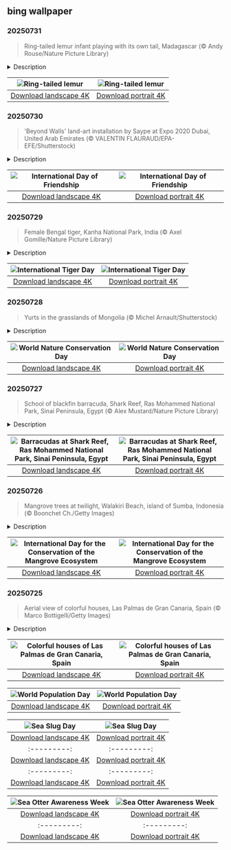## bing wallpaper

### 20250731

> Ring-tailed lemur infant playing with its own tail, Madagascar (© Andy Rouse/Nature Picture Library)

<details>
<summary>Description</summary>

> It looks like this small creature is playing a game, right? But when a baby ring-tailed lemur wraps its tail around or gives it a tug, it's actually working on crucial skills. The infants spend their early weeks hanging tight to their mom, first clinging to her belly, and later to her back. As they grow, they separate from their mom, and tail-chasing becomes part of how they learn balance, coordination, and group play. These primates use their long tails for communication as well. Raised like flags during group movement, the tails help them stick together in open terrain. Loud, rhythmic calls, scent markings, and 'stink fights' between males add to the social drama.
> 
> Ring-tailed lemurs are found only in southern and southwestern Madagascar, where they live in dry forests, spiny thickets, and rocky outcrops. They live in female-dominated groups, sometimes up to 30 individuals. Habitat loss due to slash-and-burn agriculture and charcoal production has pushed them into vulnerable status, despite being one of the most studied lemurs.
> 
> 

</details>

| ![Ring-tailed lemur](https://cn.bing.com/th?id=OHR.BabyLemur_EN-US9264861498_UHD.jpg&pid=hp&w=400&h=224&rs=1&c=4) | ![Ring-tailed lemur](https://cn.bing.com/th?id=OHR.BabyLemur_EN-US9264861498_1080x1920.jpg&pid=hp&w=155&h=315&rs=1&c=4) |
|:---------:|:---------:|
| [Download landscape 4K](https://cn.bing.com/th?id=OHR.BabyLemur_EN-US9264861498_UHD.jpg) | [Download portrait 4K](https://cn.bing.com/th?id=OHR.BabyLemur_EN-US9264861498_1080x1920.jpg) |

### 20250730

> 'Beyond Walls' land-art installation by Saype at Expo 2020 Dubai, United Arab Emirates (© VALENTIN FLAURAUD/EPA-EFE/Shutterstock)

<details>
<summary>Description</summary>

> What do giant handshakes painted on the ground have to do with friendship? Quite a lot, actually. Celebrated every July 30, the International Day of Friendship reminds us that tackling global challenges, like poverty, violence, and injustice, starts with something surprisingly simple: human connection. That's exactly what artist Saype had in mind with 'Beyond Walls,' a series of massive, biodegradable land-art murals featuring interlinked hands. Symbolizing unity and solidarity, these works have stretched across five continents. At Expo 2020 Dubai, Saype's 11th installation covered over 16,000 square feet of grass in Al Forsan Park. It formed a striking black-and-white handshake that could only be fully appreciated from above, as seen here. The piece, made with eco-friendly paint, was unveiled on Switzerland's National Day, supported by the Swiss Pavilion.
> 
> Proclaimed by the UN in 2011, the International Day of Friendship calls for building bonds across borders, cultures, and generations. It's a vision of peace crafted not just in policy rooms but also on playgrounds, in neighborhoods, and in public spaces—even on the ground itself. So, today, take a cue from Saype: reach out, connect, and be part of a global human chain. Sometimes, the most powerful message begins with a single gesture.
> 
> 

</details>

| ![International Day of Friendship](https://cn.bing.com/th?id=OHR.SaypeDubai_EN-US5078679271_UHD.jpg&pid=hp&w=400&h=224&rs=1&c=4) | ![International Day of Friendship](https://cn.bing.com/th?id=OHR.SaypeDubai_EN-US5078679271_1080x1920.jpg&pid=hp&w=155&h=315&rs=1&c=4) |
|:---------:|:---------:|
| [Download landscape 4K](https://cn.bing.com/th?id=OHR.SaypeDubai_EN-US5078679271_UHD.jpg) | [Download portrait 4K](https://cn.bing.com/th?id=OHR.SaypeDubai_EN-US5078679271_1080x1920.jpg) |

### 20250729

> Female Bengal tiger, Kanha National Park, India (© Axel Gomille/Nature Picture Library)

<details>
<summary>Description</summary>

> Think you can hear silence? Try sitting in a jeep in Kanha National Park in the heart of India, waiting for a Bengal tiger to appear. Every year, International Tiger Day draws attention to these powerful yet endangered big cats. Bengal tigers are more than their unmistakable orange coats and black stripes. They are apex predators, essential to the health and balance of the ecosystems they inhabit. By keeping prey populations like deer and wild boar in check, tigers help shape vegetation patterns and support the overall biodiversity of their environments.
> 
> One of the best places to see this delicate natural balance in action is Kanha National Park. Among India's oldest protected areas, it was first declared a reserve forest in 1879 and later a national park in 1955. It then became one of the first nine tiger reserves under Project Tiger in 1973, a landmark initiative launched to halt the steep decline in the species. Yet, despite decades of progress, tigers still face threats from habitat fragmentation, poaching, and conflict with humans. That's why landscapes like Kanha remain critical—not just for tigers, but for the future of forests and wildlife conservation across the planet.
> 
> 

</details>

| ![International Tiger Day](https://cn.bing.com/th?id=OHR.TigerDay_EN-US5038876410_UHD.jpg&pid=hp&w=400&h=224&rs=1&c=4) | ![International Tiger Day](https://cn.bing.com/th?id=OHR.TigerDay_EN-US5038876410_1080x1920.jpg&pid=hp&w=155&h=315&rs=1&c=4) |
|:---------:|:---------:|
| [Download landscape 4K](https://cn.bing.com/th?id=OHR.TigerDay_EN-US5038876410_UHD.jpg) | [Download portrait 4K](https://cn.bing.com/th?id=OHR.TigerDay_EN-US5038876410_1080x1920.jpg) |

### 20250728

> Yurts in the grasslands of Mongolia (© Michel Arnault/Shutterstock)

<details>
<summary>Description</summary>

> Every July 28, World Nature Conservation Day reminds us that protecting nature isn't optional—it's essential. Mongolia's vast grasslands, featured today, are a powerful example. These ecosystems are among the largest intact temperate grasslands on Earth, stretching across millions of acres of open steppe. They support around 200,000 nomadic herder families and provide habitat for rare species like the Mongolian gazelle and snow leopard.
> 
> While the day isn't tied to a single founding organization, it aligns with the mission of global conservation leaders like the International Union for Conservation of Nature (IUCN), which has worked to protect biodiversity since 1948. That mission lives on across Mongolia's open steppe, where nomadic herder families still live in traditional white yurts that dot the grasslands like part of the ecosystem itself. Here, nature isn't just a backdrop—it's home. And Mongolia's grasslands show how people and wildlife can thrive together when ecosystems are respected and protected.
> 
> 

</details>

| ![World Nature Conservation Day](https://cn.bing.com/th?id=OHR.MongoliaYurts_EN-US1803457525_UHD.jpg&pid=hp&w=400&h=224&rs=1&c=4) | ![World Nature Conservation Day](https://cn.bing.com/th?id=OHR.MongoliaYurts_EN-US1803457525_1080x1920.jpg&pid=hp&w=155&h=315&rs=1&c=4) |
|:---------:|:---------:|
| [Download landscape 4K](https://cn.bing.com/th?id=OHR.MongoliaYurts_EN-US1803457525_UHD.jpg) | [Download portrait 4K](https://cn.bing.com/th?id=OHR.MongoliaYurts_EN-US1803457525_1080x1920.jpg) |

### 20250727

> School of blackfin barracuda, Shark Reef, Ras Mohammed National Park, Sinai Peninsula, Egypt (© Alex Mustard/Nature Picture Library)

<details>
<summary>Description</summary>

> Being surrounded by a shimmering spiral of silver—that's what it feels like to encounter a school of blackfin barracuda at Shark Reef in Ras Mohammed National Park, Egypt. These streamlined fish, marked by sharp V-shaped stripes, move in near-perfect unison. Their slow, deliberate spirals aren't random—they're an evolutionary strategy that offers both safety in numbers and an edge in hunting. Blackfin barracudas are found throughout tropical waters, from the Red Sea to the central Pacific. During the day, they gather in tight, coordinated groups near the reef, scattering at dusk to pursue prey.
> 
> Ras Mohammed, at the southern tip of Egypt's Sinai Peninsula, is known for much more than striking fish formations. As the country's first marine protected area, it shelters over 1,000 fish species and more than 200 types of coral. The park is considered a living archive of ecological complexity, where even a fleeting school of barracuda reveals a deeper story of life beneath the surface.
> 
> 

</details>

| ![Barracudas at Shark Reef, Ras Mohammed National Park, Sinai Peninsula, Egypt](https://cn.bing.com/th?id=OHR.BlackfinBarracuda_EN-US1227116811_UHD.jpg&pid=hp&w=400&h=224&rs=1&c=4) | ![Barracudas at Shark Reef, Ras Mohammed National Park, Sinai Peninsula, Egypt](https://cn.bing.com/th?id=OHR.BlackfinBarracuda_EN-US1227116811_1080x1920.jpg&pid=hp&w=155&h=315&rs=1&c=4) |
|:---------:|:---------:|
| [Download landscape 4K](https://cn.bing.com/th?id=OHR.BlackfinBarracuda_EN-US1227116811_UHD.jpg) | [Download portrait 4K](https://cn.bing.com/th?id=OHR.BlackfinBarracuda_EN-US1227116811_1080x1920.jpg) |

### 20250726

> Mangrove trees at twilight, Walakiri Beach, island of Sumba, Indonesia (© Boonchet Ch./Getty Images)

<details>
<summary>Description</summary>

> As twilight descends on Walakiri Beach on the island of Sumba, Indonesia, the silhouettes of mangrove trees stand like sentinels in the tide—graceful, resilient, and vital. Today, on International Day for the Conservation of the Mangrove Ecosystem, we honor these extraordinary trees and the critical role they play in sustaining life on our planet.
> 
> Mangroves are nature's coastal guardians. With their arching and salt-filtering roots, they thrive where few trees can—anchored in brackish water, enduring tides and shifting sands. They protect shorelines from erosion, buffer communities against storms, and serve as nurseries for countless marine animals. Their tangled root systems not only stabilize sediment but also provide shelter for juvenile fish, crabs, and birds. Mangroves also trap carbon at rates far higher than most forests, making them powerful allies in the fight against climate change. Yet they are disappearing at an alarming rate due to development, pollution, and rising sea levels. Let this day be a call to action. Whether through education, restoration, or advocacy, we all have a role in preserving these vital ecosystems. Because when we protect mangroves, we protect the future.
> 
> 

</details>

| ![International Day for the Conservation of the Mangrove Ecosystem](https://cn.bing.com/th?id=OHR.MangroveTwilight_EN-US0646432423_UHD.jpg&pid=hp&w=400&h=224&rs=1&c=4) | ![International Day for the Conservation of the Mangrove Ecosystem](https://cn.bing.com/th?id=OHR.MangroveTwilight_EN-US0646432423_1080x1920.jpg&pid=hp&w=155&h=315&rs=1&c=4) |
|:---------:|:---------:|
| [Download landscape 4K](https://cn.bing.com/th?id=OHR.MangroveTwilight_EN-US0646432423_UHD.jpg) | [Download portrait 4K](https://cn.bing.com/th?id=OHR.MangroveTwilight_EN-US0646432423_1080x1920.jpg) |

### 20250725

> Aerial view of colorful houses, Las Palmas de Gran Canaria, Spain (© Marco Bottigelli/Getty Images)

<details>
<summary>Description</summary>

> If you're eager to explore faraway landscapes this summer, let us take you to Las Palmas de Gran Canaria. This vibrant city is one of the capitals and the most populous city in the Canary Islands, an archipelago belonging to Spain. Located on the northeastern coast of the island of Gran Canaria, Las Palmas is home to over 380,000 people and serves as a major port and commercial hub in the Atlantic. The city's distinctive palette of painted buildings—seen here from above—adds striking color to neighborhoods like Risco de San Juan, where homes are built into the hillsides. Founded in 1478, Las Palmas has a layered history shaped by Spanish colonization, maritime trade, and migration. Today, it is known for its subtropical desert climate—with average temperatures ranging from 60°F in winter to 80°F in summer—and for Las Canteras Beach, one of the best urban beaches in Europe.
> 
> Thanks to its proximity to the African continent, this Spanish island offers insight into two cultures: Spanish customs and African traditions combine to form a unique blend in the heart of the volcanic archipelago.
> 
> 

</details>

| ![Colorful houses of Las Palmas de Gran Canaria, Spain](https://cn.bing.com/th?id=OHR.LasPalmas_EN-US0568727017_UHD.jpg&pid=hp&w=400&h=224&rs=1&c=4) | ![Colorful houses of Las Palmas de Gran Canaria, Spain](https://cn.bing.com/th?id=OHR.LasPalmas_EN-US0568727017_1080x1920.jpg&pid=hp&w=155&h=315&rs=1&c=4) |
|:---------:|:---------:|
| [Download landscape 4K](https://cn.bing.com/th?id=OHR.LasPalmas_EN-US0568727017_UHD.jpg) | [Download portrait 4K](https://cn.bing.com/th?id=OHR.LasPalmas_EN-US0568727017_1080x1920.jpg) |swallow_EN-US7005770998_1080x1920.jpg) |d portrait 4K](https://cn.bing.com/th?id=OHR.ThomsonGazelle_EN-US4354285846_1080x1920.jpg) |for better planning and long-term thinking to ensure future generations can thrive on a planet with finite resources.
> 
> 

</details>

| ![World Population Day](https://cn.bing.com/th?id=OHR.TokyoSunrise_EN-US4269783992_UHD.jpg&pid=hp&w=400&h=224&rs=1&c=4) | ![World Population Day](https://cn.bing.com/th?id=OHR.TokyoSunrise_EN-US4269783992_1080x1920.jpg&pid=hp&w=155&h=315&rs=1&c=4) |
|:---------:|:---------:|
| [Download landscape 4K](https://cn.bing.com/th?id=OHR.TokyoSunrise_EN-US4269783992_UHD.jpg) | [Download portrait 4K](https://cn.bing.com/th?id=OHR.TokyoSunrise_EN-US4269783992_1080x1920.jpg) |56_1080x1920.jpg) |R.CuteChameleon_EN-US6483346105_1080x1920.jpg) |30_UHD.jpg) | [Download portrait 4K](https://cn.bing.com/th?id=OHR.SealRiver_EN-US6267835630_1080x1920.jpg) |e a more fitting name. Someone call Terry.
> 
> 

</details>

| ![Sea Slug Day](https://cn.bing.com/th?id=OHR.SeaAngel_EN-US5531672696_UHD.jpg&pid=hp&w=400&h=224&rs=1&c=4) | ![Sea Slug Day](https://cn.bing.com/th?id=OHR.SeaAngel_EN-US5531672696_1080x1920.jpg&pid=hp&w=155&h=315&rs=1&c=4) |
|:---------:|:---------:|
| [Download landscape 4K](https://cn.bing.com/th?id=OHR.SeaAngel_EN-US5531672696_UHD.jpg) | [Download portrait 4K](https://cn.bing.com/th?id=OHR.SeaAngel_EN-US5531672696_1080x1920.jpg) |OHR.DarkSkyAcadia_EN-US6966527964_1080x1920.jpg) |.bing.com/th?id=OHR.GoldenJellyfish_EN-US6743816471_1080x1920.jpg&pid=hp&w=155&h=315&rs=1&c=4) |
|:---------:|:---------:|
| [Download landscape 4K](https://cn.bing.com/th?id=OHR.GoldenJellyfish_EN-US6743816471_UHD.jpg) | [Download portrait 4K](https://cn.bing.com/th?id=OHR.GoldenJellyfish_EN-US6743816471_1080x1920.jpg) |ng.com/th?id=OHR.LastDollarRoad_EN-US7923638318_UHD.jpg&pid=hp&w=400&h=224&rs=1&c=4) | ![First day of autumn](https://cn.bing.com/th?id=OHR.LastDollarRoad_EN-US7923638318_1080x1920.jpg&pid=hp&w=155&h=315&rs=1&c=4) |
|:---------:|:---------:|
| [Download landscape 4K](https://cn.bing.com/th?id=OHR.LastDollarRoad_EN-US7923638318_UHD.jpg) | [Download portrait 4K](https://cn.bing.com/th?id=OHR.LastDollarRoad_EN-US7923638318_1080x1920.jpg) |ppers who hunted otters to near extinction before they were protected by law. Although sea otter populations have rebounded, they are still considered endangered. Otters live along the Pacific Coast of North America, from California up to Alaska. Although they can walk on land, they almost never find the need or desire to, even when it's nap time. When they're ready for a snooze, they'll raft up, wrap themselves in a strand of kelp to keep them from drifting away, and recline on the world's biggest waterbed.

</details>

| ![Sea Otter Awareness Week](https://cn.bing.com/th?id=OHR.SitkaOtters_EN-US7714053956_UHD.jpg&pid=hp&w=400&h=224&rs=1&c=4) | ![Sea Otter Awareness Week](https://cn.bing.com/th?id=OHR.SitkaOtters_EN-US7714053956_1080x1920.jpg&pid=hp&w=155&h=315&rs=1&c=4) |
|:---------:|:---------:|
| [Download landscape 4K](https://cn.bing.com/th?id=OHR.SitkaOtters_EN-US7714053956_UHD.jpg) | [Download portrait 4K](https://cn.bing.com/th?id=OHR.SitkaOtters_EN-US7714053956_1080x1920.jpg) |oo_EN-US7569665443_UHD.jpg&pid=hp&w=400&h=224&rs=1&c=4) | ![World Bamboo Day](https://cn.bing.com/th?id=OHR.ArashiyamaBamboo_EN-US7569665443_1080x1920.jpg&pid=hp&w=155&h=315&rs=1&c=4) |
|:---------:|:---------:|
| [Download landscape 4K](https://cn.bing.com/th?id=OHR.ArashiyamaBamboo_EN-US7569665443_UHD.jpg) | [Download portrait 4K](https://cn.bing.com/th?id=OHR.ArashiyamaBamboo_EN-US7569665443_1080x1920.jpg) |
